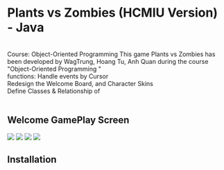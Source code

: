 # Plants vs Zombies (HCMIU Version) - Java</h1> 

<br> Course: Object-Oriented Programming 
This game Plants vs Zombies has been  developed by WagTrung, Hoang Tu, Anh Quan during the course "Object-Oriented Programming " 
<br> functions: Handle events by Cursor
<br> Redesign the Welcome Board, and Character Skins
<br> Define Classes & Relationship of 
<br>
<br>

## Welcome GamePlay Screen
<img src="https://www.upsieutoc.com/images/2020/06/12/intro.gif"  style="max-width:100%;">

<img src="https://www.upsieutoc.com/images/2020/06/12/sun-nh.gif"  style="max-width:100%;">
<img src="https://www.upsieutoc.com/images/2020/06/12/tim-nh.gif"  style="max-width:100%;">
<img src="https://www.upsieutoc.com/images/2020/06/12/xanh-nh.gif"  style="max-width:100%;">


## Installation



